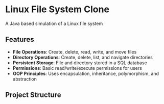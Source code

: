 # Linux File System Clone

A Java based simulation of a Linux file system


## Features
- **File Operations**: Create, delete, read, write, and move files
- **Directory Operations**: Create, delete, list, and navigate directories
- **Persistent Storage**: File and directory stored in a SQL database 
- **Permissions**: Basic read/write/execute permissions for users
- **OOP Principles**: Uses encapsulation, inheritance, polymorphism, and abstraction

## Project Structure